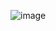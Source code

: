 ![image](https://github.com/Abrar944/ECS_nodejs-app-deploy/assets/70652985/470ee72d-c171-44cc-b926-5ce188114adc)
